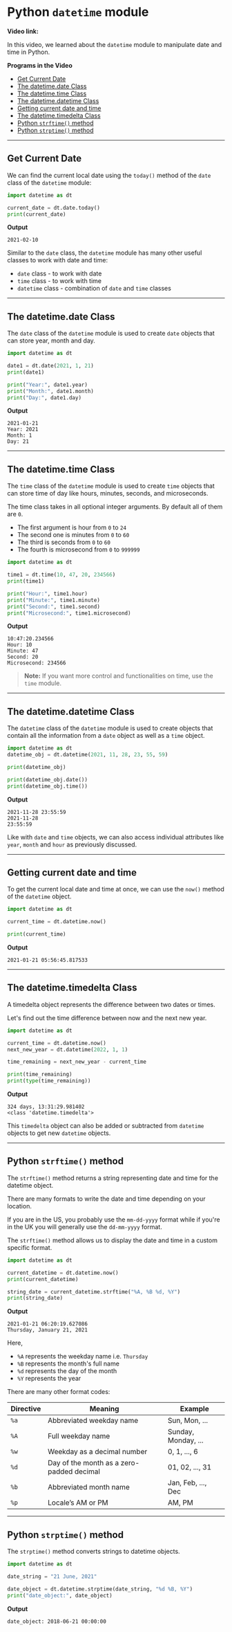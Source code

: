 # Python `datetime` module

**Video link:** 

In this video, we learned about the `datetime` module to manipulate date and time in Python.

**Programs in the Video**

- [Get Current Date](#get-current-date)
- [The datetime.date Class](#the-datetimedate-class)
- [The datetime.time Class](#the-datetimetime-class)
- [The datetime.datetime Class](#the-datetimedatetime-class)
- [Getting current date and time](#getting-current-date-and-time)
- [The datetime.timedelta Class](#the-datetimetimedelta-class)
- [Python `strftime()` method](#python-strftime-method)
- [Python `strptime()` method](#python-strptime-method)

---

## Get Current Date
We can find the current local date using the `today()` method of the `date` class of the `datetime` module:

```python
import datetime as dt

current_date = dt.date.today()
print(current_date)
```

**Output**
```
2021-02-10
```

Similar to the `date` class, the `datetime` module has many other useful classes to work with date and time:

* `date` class - to work with date
* `time` class - to work with time
* `datetime` class - combination of `date` and `time` classes

---

## The datetime.date Class

The `date` class of the `datetime` module is used to create `date` objects that can store year, month and day.

```python
import datetime as dt

date1 = dt.date(2021, 1, 21)
print(date1)

print("Year:", date1.year)
print("Month:", date1.month)
print("Day:", date1.day)
```

**Output**

```
2021-01-21
Year: 2021
Month: 1
Day: 21
```

---

## The datetime.time Class

The `time` class of the `datetime` module is used to create `time` objects that can store time of day like hours, minutes, seconds, and microseconds.

The time class takes in all optional integer arguments. By default all of them are `0`.
- The first argument is hour from `0` to `24`
- The second one is minutes from `0` to `60`
- The third is seconds from `0` to `60`
- The fourth is microsecond from `0` to `999999`

```python
import datetime as dt

time1 = dt.time(10, 47, 20, 234566)
print(time1)

print("Hour:", time1.hour)
print("Minute:", time1.minute)
print("Second:", time1.second)
print("Microsecond:", time1.microsecond)

```

**Output**

```
10:47:20.234566
Hour: 10
Minute: 47
Second: 20
Microsecond: 234566
```

>**Note:** If you want more control and functionalities on time, use the `time` module.

---

## The datetime.datetime Class

The `datetime` class of the `datetime` module is used to create objects that contain all the information from a `date` object as well as a `time` object.

```python
import datetime as dt
datetime_obj = dt.datetime(2021, 11, 28, 23, 55, 59)

print(datetime_obj)

print(datetime_obj.date())
print(datetime_obj.time())
```

**Output**
```
2021-11-28 23:55:59
2021-11-28
23:55:59
```

Like with `date` and `time` objects, we can also access individual attributes like `year`, `month` and `hour` as previously discussed.

---

## Getting current date and time

To get the current local date and time at once, we can use the `now()` method of the `datetime` object.

```python
import datetime as dt

current_time = dt.datetime.now()

print(current_time)
```

**Output**
```
2021-01-21 05:56:45.817533
```

---

## The datetime.timedelta Class

A timedelta object represents the difference between two dates or times.

Let's find out the time difference between now and the next new year.

```python
import datetime as dt

current_time = dt.datetime.now()
next_new_year = dt.datetime(2022, 1, 1)

time_remaining = next_new_year - current_time

print(time_remaining)
print(type(time_remaining))
```

**Output**
```
324 days, 13:31:29.981402
<class 'datetime.timedelta'>
```

This `timedelta` object can also be added or subtracted from `datetime` objects to get new `datetime` objects.

---

## Python `strftime()` method

The `strftime()` method returns a string representing date and time for the datetime object.

There are many formats to write the date and time depending on your location.

If you are in the US, you probably use the `mm-dd-yyyy` format while if you're in the UK you will generally use the `dd-mm-yyyy` format. 

The `strftime()` method allows us to display the date and time in a custom specific format.

```python
import datetime as dt

current_datetime = dt.datetime.now()
print(current_datetime)

string_date = current_datetime.strftime("%A, %B %d, %Y")
print(string_date)
```

**Output**
```
2021-01-21 06:20:19.627086
Thursday, January 21, 2021
```

Here,
- `%A` represents the weekday name i.e. `Thursday`
- `%B` represents the month's full name
- `%d` represents the day of the month
- `%Y` represents the year

There are many other format codes:

| Directive | Meaning                                   | Example             |
|-----------|-------------------------------------------|---------------------|
| `%a`        | Abbreviated weekday name                  | Sun, Mon, ...       |
| `%A`       | Full weekday name                         | Sunday, Monday, ... |
| `%w`        | Weekday as a decimal number               | 0, 1, ..., 6        |
| `%d`        | Day of the month as a zero-padded decimal | 01, 02, ..., 31     |
| `%b`        | Abbreviated month name                    | Jan, Feb, ..., Dec  |
| `%p`        | Locale’s AM or PM                         | AM, PM              |

---

## Python `strptime()` method

The `strptime()` method converts strings to datetime objects.

```python
import datetime as dt

date_string = "21 June, 2021"

date_object = dt.datetime.strptime(date_string, "%d %B, %Y")
print("date_object:", date_object)
```

**Output**
```
date_object: 2018-06-21 00:00:00
```